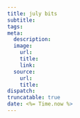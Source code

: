 ```yaml
---
title: july bits
subtitle: 
tags: 
meta:
  description: 
  image:
    url: 
    title: 
    link: 
  source:
    url: 
    title: 
dispatch: 
truncatable: true
date: <%= Time.now %>
---
```

